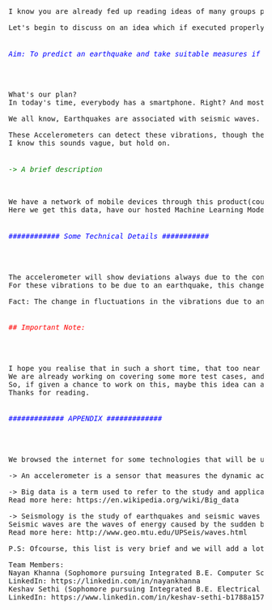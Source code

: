 <pre>
I know you are already fed up reading ideas of many groups planning to work on minimising the damage due to these natural disasters or helping get relief funds from different parts of the world. But wait, the motive of this hackathon was to "PREDICT" disasters, not their after effects. So, here we present a unique idea which would actually go in hand with the actual motto of this hackathon.

Let's begin to discuss on an idea which if executed properly with a highly motivated and talented team can do wonders and help revolutionalise the present scenario of Disaster Prediction and hence Prevention.

<h6 style="color:blue">Aim: To predict an earthquake and take suitable measures if detected one.</h6>

What's our plan?
In today's time, everybody has a smartphone. Right? And most of the smartphones today have inbuilt accelerometer sensors in them which can detect nearby vibrations along with many other physical parameters associated with a device's physical location as well as alignment.

We all know, Earthquakes are associated with seismic waves. Before an earthquake, the core of earthquake will produce some omni-directional disturbances which further produce vibrations, which we humans are incapable of detecting but can be detected with some modern sensors. So this is where the accelerometers in our mobile devices come to our rescue.

These Accelerometers can detect these vibrations, though they are minute. But when we receive these minute vibrations from many devices close to a particular area, this could probably be the sign of an earthquake(How? Keep Reading). Henceforth, if detected, we can notify the disaster management agencies, media houses and people nearby to that location.
I know this sounds vague, but hold on.

<h6 style="color:green">-&gt; A brief description</h6>
We have a network of mobile devices through this product(could probably be an app). Now, if we receive vibrations from many mobiles in a certain region, this means there are some common disturbances/vibrations existing in that area.
Here we get this data, have our hosted Machine Learning Models incorporated with AI based algorithms, we send our raw data to them as input, have it processed and it would conclude whether these vibrations could be due to an earthquake or not.

<h6 style="color:blue">############ Some Technical Details ###########</h6>

The accelerometer will show deviations always due to the constant disturbances from external sources. (As in, random using of device, the air flow rates, air blows due to fans, ACs, sound vibrations, travelling, etc.) In the first phase of the app(could be the first week of release when we have some users), we approximate the disturbances through these sources by our ML models. This would be based on principle of averaging out the disturbances(as they are completely random). Now we have a base range of disturbances which we interpret as normal. Now, when we receive fluctuations in vibrations upto certain levels from many devices, this would lead to a sudden deviation from the normal range in the region close to the core of earthquake i.e. source of these vibrations. The extent of change is an important parameter over here.
For these vibrations to be due to an earthquake, this change has to be in particular range. We send this change % to our AI, ML Models. We will use GeoLocation APIs to get current windspeed, etc at the place in concern. According to the windspeed, we define this normal range.

Fact: The change in fluctuations in the vibrations due to an earthquake would be greater than a lower value(which would incorporate the vibration fluctuations due to local reasons). So, if that % change is greater than this lower value, we would sense a possibility of an earthquake. And on the basis of this increase, we will identify the magnitude of the disturbances and henceforth, decide the range of people nearby core to be alerted based on the distance of the location from the core.

<h6 style="color:red">## Important Note:</h6>

I hope you realise that in such a short time, that too near our midsems, we have presented a raw but relevant and unique idea.
We are already working on covering some more test cases, and have a bunch of ideas which when incorporated here would make this highly close to real world usage.
So, if given a chance to work on this, maybe this idea can actually change the world.
Thanks for reading.

<h6 style="color:blue">############# APPENDIX #############</h6>

We browsed the internet for some technologies that will be used in our actual implementation of the above idea.

-> An accelerometer is a sensor that measures the dynamic acceleration of a physical device as a voltage. Accelerometers are full-contact transducers typically mounted directly on high-frequency elements, such as rolling-element bearings, gearboxes, or spinning blades. These versatile sensors can also be used in shock measurements (explosions and failure tests) and slower, low-frequency vibration measurements. The benefits of an accelerometer include linearity over a wide frequency range and a large dynamic range. Read more here: http://www.ni.com/white-paper/3807/en/

-> Big data is a term used to refer to the study and applications of data sets that are too complex for traditional data-processing application software to adequately deal with. Big data challenges include capturing data, data storage, data analysis, search, sharing, transfer, visualization, querying, updating, information privacy and data source.
Read more here: https://en.wikipedia.org/wiki/Big_data

-> Seismology is the study of earthquakes and seismic waves that move through and around the earth. A seismologist is a scientist who studies earthquakes and seismic waves.
Seismic waves are the waves of energy caused by the sudden breaking of rock within the earth or an explosion. They are the energy that travels through the earth and is recorded on seismographs.
Read more here: http://www.geo.mtu.edu/UPSeis/waves.html

P.S: Ofcourse, this list is very brief and we will add a lot many _jargons_ when in the actual phase of working.

Team Members:
Nayan Khanna (Sophomore pursuing Integrated B.E. Computer Science and Mathematics at BITS Pilani)
LinkedIn: https://linkedin.com/in/nayankhanna
Keshav Sethi (Sophomore pursuing Integrated B.E. Electrical and Electronics and Economics at BITS Pilani)
LinkedIn: https://www.linkedin.com/in/keshav-sethi-b1788a157
</pre>
